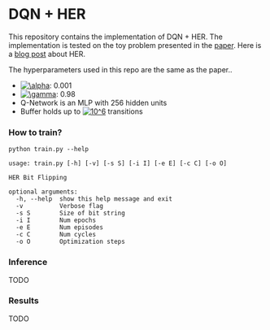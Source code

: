 # DQN + HER

This repository contains the implementation of DQN + HER. The implementation is tested on the toy
problem presented in the [paper](https://arxiv.org/pdf/1707.01495.pdf). 
Here is a [blog post](https://becominghuman.ai/learning-from-mistakes-with-hindsight-experience-replay-547fce2b3305) about HER.  

The hyperparameters used in this repo are the same as the paper..  
* <a href="https://www.codecogs.com/eqnedit.php?latex=\inline&space;\alpha" target="_blank"><img src="https://latex.codecogs.com/gif.latex?\inline&space;\alpha" title="\alpha" /></a>: 0.001
* <a href="https://www.codecogs.com/eqnedit.php?latex=\inline&space;\gamma" target="_blank"><img src="https://latex.codecogs.com/gif.latex?\inline&space;\gamma" title="\gamma" /></a>: 0.98
* Q-Network is an MLP with 256 hidden units
* Buffer holds up to <a href="https://www.codecogs.com/eqnedit.php?latex=\inline&space;10^6" target="_blank"><img src="https://latex.codecogs.com/gif.latex?\inline&space;10^6" title="10^6" /></a> transitions

### How to train?
```python train.py --help```  
```
usage: train.py [-h] [-v] [-s S] [-i I] [-e E] [-c C] [-o O]

HER Bit Flipping

optional arguments:
  -h, --help  show this help message and exit
  -v          Verbose flag
  -s S        Size of bit string
  -i I        Num epochs
  -e E        Num episodes
  -c C        Num cycles
  -o O        Optimization steps

```

### Inference
TODO

### Results
TODO